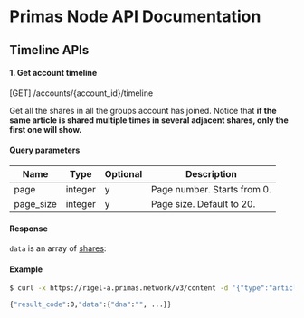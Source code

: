 # Primas Node API Documentation

## Timeline APIs

#### 1. Get account timeline

[GET] /accounts/{account_id}/timeline

Get all the shares in all the groups account has joined.
Notice that **if the same article is shared multiple times
in several adjacent shares, only the first one will show.**

#### Query parameters

| Name               | Type     | Optional | Description                                         |
| ------------------ | -------- | -------- | --------------------------------------------------- |
| page               | integer  | y        | Page number. Starts from 0.                         |
| page_size          | integer  | y        | Page size. Default to 20.                           |

#### Response

`data` is an array of [shares](./content-interaction.md#1-get-share-metadata):
 
 #### Example
 
 ```bash
 $ curl -x https://rigel-a.primas.network/v3/content -d '{"type":"article","content":"...","signature":"..."}'
 
 {"result_code":0,"data":{"dna":"", ...}}
 
 ```
